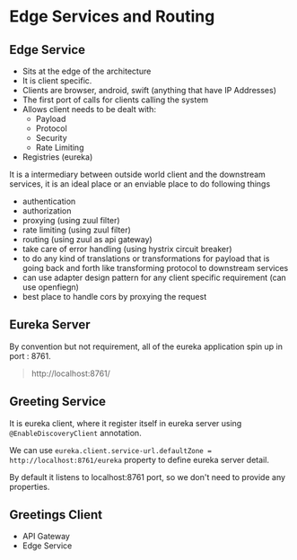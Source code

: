 # Edge Services and Routing

## Edge Service
- Sits at the edge of the architecture
- It is client specific.
- Clients are browser, android, swift (anything that have IP Addresses)
- The first port of calls for clients calling the system
- Allows client needs to be dealt with:
    - Payload
    - Protocol
    - Security
    - Rate Limiting
- Registries (eureka)

It is a intermediary between outside world client and the downstream services,
it is an ideal place or an enviable place to do following things
- authentication
- authorization
- proxying (using zuul filter)
- rate limiting (using zuul filter)
- routing (using zuul as api gateway)
- take care of error handling (using hystrix circuit breaker)
- to do any kind of translations or transformations for payload that is
going back and forth like transforming protocol to downstream services
- can use adapter design pattern for any client specific requirement (can use openfiegn) 
- best place to handle cors by proxying the request


## Eureka Server
By convention but not requirement, all of the eureka application
spin up in port : 8761.

> http://localhost:8761/

## Greeting Service
It is eureka client, where it register itself in eureka server using
`@EnableDiscoveryClient` annotation.

We can use `eureka.client.service-url.defaultZone = http://localhost:8761/eureka` property to define
eureka server detail.

By default it listens to localhost:8761 port, so we don't need to provide any properties.

## Greetings Client
- API Gateway
- Edge Service